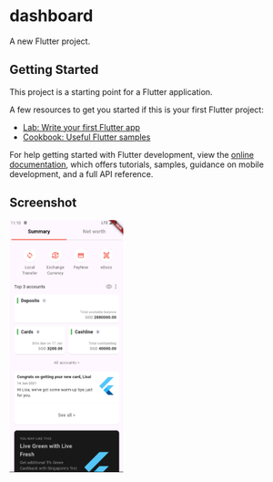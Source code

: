 # dashboard

A new Flutter project.

## Getting Started

This project is a starting point for a Flutter application.

A few resources to get you started if this is your first Flutter project:

- [Lab: Write your first Flutter app](https://docs.flutter.dev/get-started/codelab)
- [Cookbook: Useful Flutter samples](https://docs.flutter.dev/cookbook)

For help getting started with Flutter development, view the
[online documentation](https://docs.flutter.dev/), which offers tutorials,
samples, guidance on mobile development, and a full API reference.

## Screenshot

<div style="display: flex; flex-wrap: wrap;">
    <img src="screenshot/screenshot 2024-09-24 11.10.24.png" width="200px"       alt="screenshot" />
</div>
